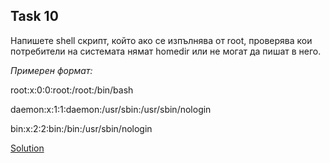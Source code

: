 ## Task 10

Напишете shell скрипт, който ако се изпълнява от root, проверява кои потребители на системата нямат homedir или не могат
да пишат в него.

*Примерен формат:*

root:х:0:0:root:/root:/bin/bash

daemon:х:1:1:daemon:/usr/sbin:/usr/sbin/nologin

bin:х:2:2:bin:/bin:/usr/sbin/nologin

[Solution](https://github.com/Svetlin12/Linux-Shell-and-C-files/blob/master/FMITasks/Task10-Solution.sh)
